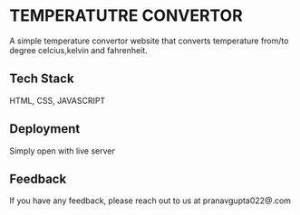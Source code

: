 
# TEMPERATUTRE CONVERTOR

A simple temperature convertor website that converts temperature from/to degree celcius,kelvin and fahrenheit.


## Tech Stack

 HTML, CSS, JAVASCRIPT




## Deployment

Simply open with live server 




## Feedback

If you have any feedback, please reach out to us at pranavgupta022@.com

